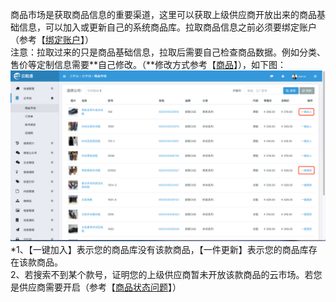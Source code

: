 商品市场是获取商品信息的重要渠道，这里可以获取上级供应商开放出来的商品基础信息，可以加入或更新自己的系统商品库。拉取商品信息之前必须要绑定账户（参考【[绑定账户](/yun-shi-chang/di-yi-bu-ff1a-bang-ding-zhang-hu.md)】）  
注意：拉取过来的只是商品基础信息，拉取后需要自己检查商品数据。例如分类、售价等定制信息需要**自己修改。（**修改方式参考【[商品](/shang-pin-guan-li/shang-pin.md)】），如下图：![](/assets/ysc-4.png)\*1、【一键加入】表示您的商品库没有该款商品，【一件更新】表示您的商品库存在该款商品。  
  2、若搜索不到某个款号，证明您的上级供应商暂未开放该款商品的云市场。若您是供应商需要开启（参考【[商品状态问题](/商品状态设置.md)】）

